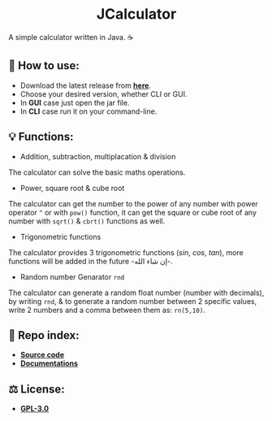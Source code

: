 <h1 align="center">JCalculator</h1>

A simple calculator written in Java. ☕
## 🤔 How to use:
- Download the latest release from [**here**](https://github.com/iAhmadGad/JCalculator/releases).
- Choose your desired version, whether CLI or GUI.
- In **GUI** case just open the jar file.
- In **CLI** case run it on your command-line.
## 💡 Functions:
- Addition, subtraction, multiplacation & division

The calculator can solve the basic maths operations.
- Power, square root & cube root

The calculator can get the number to the power of any number with power operator `^` or with `pow()` function, it can get the square or cube root of any number with `sqrt()` & `cbrt()` functions as well.
- Trigonometric functions

The calculator provides 3 trigonometric functions ($sin$, $cos$, $tan$), more functions will be added in the future -إن شاء الله-.
- Random number Genarator `rnd`

The calculator can generate a random float number (number with decimals), by writing `rnd`, & to generate a random number between 2 specific values, write 2 numbers and a comma between them as: `rn(5,10)`.
## 📄 Repo index:
- [**Source code**](https://github.com/iAhmadGad/JCalculator/tree/main/src/dev/iahmadgad/calculator)
- [**Documentations**](https://github.com/iAhmadGad/JCalculator/tree/main/docs)
## ⚖️ License:
- [**GPL-3.0**](https://github.com/iAhmadGad/JCalculator.Java/blob/main/LICENSE)
